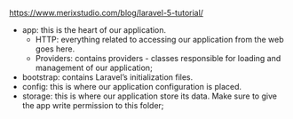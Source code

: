 
https://www.merixstudio.com/blog/laravel-5-tutorial/

- app: this is the heart of our application.
  - HTTP: everything related to accessing our application from the web goes here.
  - Providers: contains providers - classes responsible for loading and management of our application;
- bootstrap: contains Laravel’s initialization files.
- config: this is where our application configuration is placed.
- storage: this is where our application store its data. Make sure to give the app write permission to this folder;
